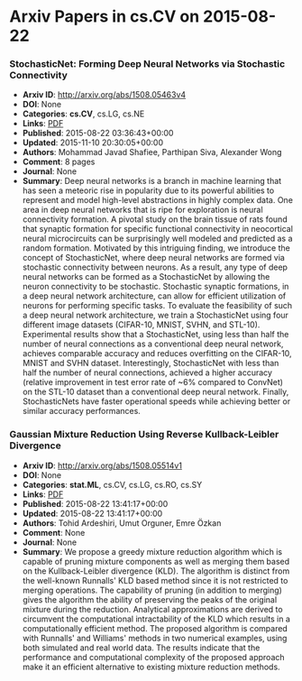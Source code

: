 # Arxiv Papers in cs.CV on 2015-08-22
### StochasticNet: Forming Deep Neural Networks via Stochastic Connectivity
- **Arxiv ID**: http://arxiv.org/abs/1508.05463v4
- **DOI**: None
- **Categories**: **cs.CV**, cs.LG, cs.NE
- **Links**: [PDF](http://arxiv.org/pdf/1508.05463v4)
- **Published**: 2015-08-22 03:36:43+00:00
- **Updated**: 2015-11-10 20:30:05+00:00
- **Authors**: Mohammad Javad Shafiee, Parthipan Siva, Alexander Wong
- **Comment**: 8 pages
- **Journal**: None
- **Summary**: Deep neural networks is a branch in machine learning that has seen a meteoric rise in popularity due to its powerful abilities to represent and model high-level abstractions in highly complex data. One area in deep neural networks that is ripe for exploration is neural connectivity formation. A pivotal study on the brain tissue of rats found that synaptic formation for specific functional connectivity in neocortical neural microcircuits can be surprisingly well modeled and predicted as a random formation. Motivated by this intriguing finding, we introduce the concept of StochasticNet, where deep neural networks are formed via stochastic connectivity between neurons. As a result, any type of deep neural networks can be formed as a StochasticNet by allowing the neuron connectivity to be stochastic. Stochastic synaptic formations, in a deep neural network architecture, can allow for efficient utilization of neurons for performing specific tasks. To evaluate the feasibility of such a deep neural network architecture, we train a StochasticNet using four different image datasets (CIFAR-10, MNIST, SVHN, and STL-10). Experimental results show that a StochasticNet, using less than half the number of neural connections as a conventional deep neural network, achieves comparable accuracy and reduces overfitting on the CIFAR-10, MNIST and SVHN dataset. Interestingly, StochasticNet with less than half the number of neural connections, achieved a higher accuracy (relative improvement in test error rate of ~6% compared to ConvNet) on the STL-10 dataset than a conventional deep neural network. Finally, StochasticNets have faster operational speeds while achieving better or similar accuracy performances.



### Gaussian Mixture Reduction Using Reverse Kullback-Leibler Divergence
- **Arxiv ID**: http://arxiv.org/abs/1508.05514v1
- **DOI**: None
- **Categories**: **stat.ML**, cs.CV, cs.LG, cs.RO, cs.SY
- **Links**: [PDF](http://arxiv.org/pdf/1508.05514v1)
- **Published**: 2015-08-22 13:41:17+00:00
- **Updated**: 2015-08-22 13:41:17+00:00
- **Authors**: Tohid Ardeshiri, Umut Orguner, Emre Özkan
- **Comment**: None
- **Journal**: None
- **Summary**: We propose a greedy mixture reduction algorithm which is capable of pruning mixture components as well as merging them based on the Kullback-Leibler divergence (KLD). The algorithm is distinct from the well-known Runnalls' KLD based method since it is not restricted to merging operations. The capability of pruning (in addition to merging) gives the algorithm the ability of preserving the peaks of the original mixture during the reduction. Analytical approximations are derived to circumvent the computational intractability of the KLD which results in a computationally efficient method. The proposed algorithm is compared with Runnalls' and Williams' methods in two numerical examples, using both simulated and real world data. The results indicate that the performance and computational complexity of the proposed approach make it an efficient alternative to existing mixture reduction methods.



